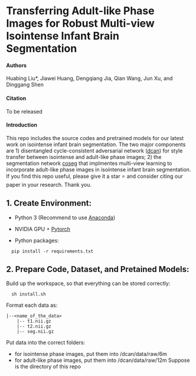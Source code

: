 # Transferring Adult-like Phase Images for Robust Multi-view Isointense Infant Brain Segmentation

#### Authors
Huabing Liu*, Jiawei Huang, Dengqiang Jia, Qian Wang, Jun Xu, and Dinggang Shen

#### Citation
To be released

#### Introduction
This repo includes the source codes and pretrained models for our latest work on isointense infant brain segmentation. The two major components are 1) disentangled cycle-consistent adversarial network ([dcan](https://github.com/hb-liu/multi-view-iseg/tree/main/dcan)) for style transfer between isointense and adult-like phase images; 2) the segmentation network [coseg](https://github.com/hb-liu/multi-view-iseg/tree/main/coseg) that implmentes multi-view learning to incorporate adult-like phase images in isointense infant brain segmentation. If you find this repo useful, please give it a star ⭐ and consider citing our paper in your research. Thank you.

## 1. Create Environment:
- Python 3 (Recommend to use [Anaconda](https://www.anaconda.com/download))

- NVIDIA GPU + [Pytorch](https://pytorch.org)

- Python packages:

```shell
  pip install -r requirements.txt
```

## 2. Prepare Code, Dataset, and Pretained Models:
Build up the workspace, so that everything can be stored correctly:
```shell
  sh install.sh
```

Format each data as:
```shell
|--<name_of_the_data>
    |-- t1.nii.gz
    |-- t2.nii.gz
    |-- seg.nii.gz
```

Put data into the correct folders:
- for isointense phase images, put them into <pwd>/dcan/data/raw/6m
- for adult-like phase images, put them into <pwd>/dcan/data/raw/12m
Suppose <pwd> is the directory of this repo
